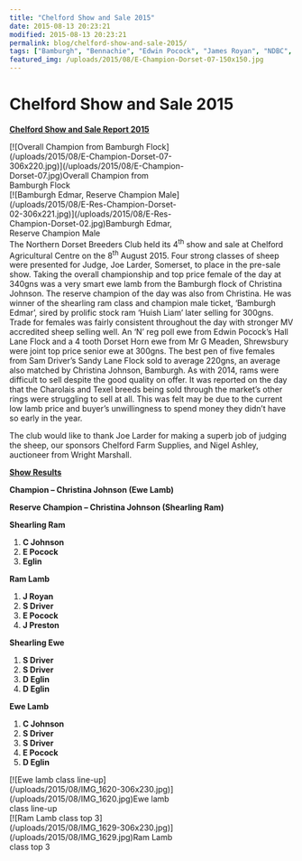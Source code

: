 ```yaml
---
title: "Chelford Show and Sale 2015"
date: 2015-08-13 20:23:21
modified: 2015-08-13 20:23:21
permalink: blog/chelford-show-and-sale-2015/
tags: ["Bamburgh", "Bennachie", "Edwin Pocock", "James Royan", "NDBC", "Poll Dorset", "Results", "Sam Driver", "Sandy Lane", "Show", "Wright Marshall"]
featured_img: /uploads/2015/08/E-Champion-Dorset-07-150x150.jpg
---
```


# Chelford Show and Sale 2015

**<u>Chelford Show and Sale Report 2015</u>**

<div class="wp-caption alignnone" id="attachment_477" style="width: 316px">[![Overall Champion from Bamburgh Flock](/uploads/2015/08/E-Champion-Dorset-07-306x220.jpg)](/uploads/2015/08/E-Champion-Dorset-07.jpg)Overall Champion from Bamburgh Flock

</div><div class="wp-caption alignnone" id="attachment_478" style="width: 316px">[![Bamburgh Edmar, Reserve Champion Male](/uploads/2015/08/E-Res-Champion-Dorset-02-306x221.jpg)](/uploads/2015/08/E-Res-Champion-Dorset-02.jpg)Bamburgh Edmar, Reserve Champion Male

</div>The Northern Dorset Breeders Club held its 4<sup>th</sup> show and sale at Chelford Agricultural Centre on the 8<sup>th</sup> August 2015. Four strong classes of sheep were presented for Judge, Joe Larder, Somerset, to place in the pre-sale show. Taking the overall championship and top price female of the day at 340gns was a very smart ewe lamb from the Bamburgh flock of Christina Johnson. The reserve champion of the day was also from Christina. He was winner of the shearling ram class and champion male ticket, ‘Bamburgh Edmar’, sired by prolific stock ram ‘Huish Liam’ later selling for 300gns. Trade for females was fairly consistent throughout the day with stronger MV accredited sheep selling well. An ‘N’ reg poll ewe from Edwin Pocock’s Hall Lane Flock and a 4 tooth Dorset Horn ewe from Mr G Meaden, Shrewsbury were joint top price senior ewe at 300gns. The best pen of five females from Sam Driver’s Sandy Lane Flock sold to average 220gns, an average also matched by Christina Johnson, Bamburgh. As with 2014, rams were difficult to sell despite the good quality on offer. It was reported on the day that the Charolais and Texel breeds being sold through the market’s other rings were struggling to sell at all. This was felt may be due to the current low lamb price and buyer’s unwillingness to spend money they didn’t have so early in the year.

The club would like to thank Joe Larder for making a superb job of judging the sheep, our sponsors Chelford Farm Supplies, and Nigel Ashley, auctioneer from Wright Marshall.

**<u>Show Results</u>**

**Champion – Christina Johnson (Ewe Lamb)**

**Reserve Champion – Christina Johnson (Shearling Ram)**

**Shearling Ram**

1. ****C Johnson****
2. **E Pocock**
3. **Eglin**

**Ram Lamb**

1. ****J Royan****
2. **S Driver**
3. **E Pocock**
4. **J Preston**

**Shearling Ewe**

1. ****S Driver****
2. **S Driver**
3. **D Eglin**
4. **D Eglin**

**Ewe Lamb**

1. ****C Johnson****
2. **S Driver**
3. **S Driver**
4. **E Pocock**
5. **D Eglin**

<div class="wp-caption alignnone" id="attachment_484" style="width: 316px">[![Ewe lamb class line-up](/uploads/2015/08/IMG_1620-306x230.jpg)](/uploads/2015/08/IMG_1620.jpg)Ewe lamb class line-up

</div><div class="wp-caption alignnone" id="attachment_485" style="width: 316px">[![Ram Lamb class top 3](/uploads/2015/08/IMG_1629-306x230.jpg)](/uploads/2015/08/IMG_1629.jpg)Ram Lamb class top 3

</div>

